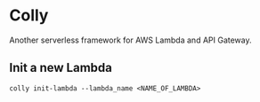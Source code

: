 Colly
=====

Another serverless framework for AWS Lambda and API Gateway.

## Init a new Lambda

```
colly init-lambda --lambda_name <NAME_OF_LAMBDA>
```